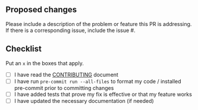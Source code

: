 ## Proposed changes

Please include a description of the problem or feature this PR is addressing. If there is a corresponding issue, include the issue #.

## Checklist

Put an `x` in the boxes that apply.

- [ ] I have read the [CONTRIBUTING](https://github.com/ayush1399/x-formers/blob/main/CONTRIBUTING.md) document
- [ ] I have run `pre-commit run --all-files` to format my code / installed pre-commit prior to committing changes
- [ ] I have added tests that prove my fix is effective or that my feature works
- [ ] I have updated the necessary documentation (if needed)
